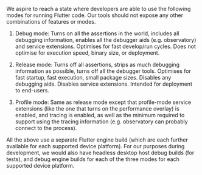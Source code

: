 We aspire to reach a state where developers are able to use the following modes for running Flutter code. Our tools should not expose any other combinations of features or modes.

1. Debug mode: Turns on all the assertions in the world, includes all debugging information, enables all the debugger aids (e.g. observatory) and service extensions. Optimises for fast develop/run cycles. Does not optimise for execution speed, binary size, or deployment.

2. Release mode: Turns off all assertions, strips as much debugging information as possible, turns off all the debugger tools. Optimises for fast startup, fast execution, small package sizes. Disables any debugging aids.  Disables service extensions. Intended for deployment to end-users.

3. Profile mode: Same as release mode except that profile-mode service extensions (like the one that turns on the performance overlay) is enabled, and tracing is enabled, as well as the minimum required to support using the tracing information (e.g. observatory can probably connect to the process).

All the above use a separate Flutter engine build (which are each further available for each supported device platform). For our purposes during development, we would also have headless desktop host debug builds (for tests), and debug engine builds for each of the three modes for each supported device platform.